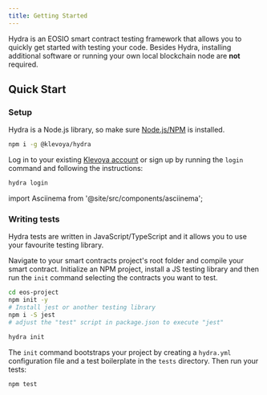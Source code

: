 ```yaml
---
title: Getting Started
---
```


Hydra is an EOSIO smart contract testing framework that allows you to quickly get started with testing your code.
Besides Hydra, installing additional software or running your own local blockchain node are **not** required. 

## Quick Start

### Setup

Hydra is a Node.js library, so make sure [Node.js/NPM](https://nodejs.org/en/download/) is installed.

```bash
npm i -g @klevoya/hydra
```

Log in to your existing [Klevoya account](https://klevoya.com) or sign up by running the `login` command and following the instructions:

```bash
hydra login
```


import Asciinema from '@site/src/components/asciinema';

<Asciinema id="asciicast-nhP4pvp7hv6L6FFJu4kyUYHzc" src="https://asciinema.org/a/nhP4pvp7hv6L6FFJu4kyUYHzc.js" autoPlay />


### Writing tests

Hydra tests are written in JavaScript/TypeScript and it allows you to use your favourite testing library.

Navigate to your smart contracts project's root folder and compile your smart contract.
Initialize an NPM project, install a JS testing library and then run the `init` command selecting the contracts you want to test.

```bash
cd eos-project
npm init -y
# Install jest or another testing library
npm i -S jest
# adjust the "test" script in package.json to execute "jest"

hydra init
```

<Asciinema id="asciicast-u4CCaH93v6Hti0VBP8gErgskT" src="https://asciinema.org/a/u4CCaH93v6Hti0VBP8gErgskT.js"/>

The `init` command bootstraps your project by creating a `hydra.yml` configuration file and a test boilerplate in the `tests` directory.
Then run your tests:

```bash
npm test
```



